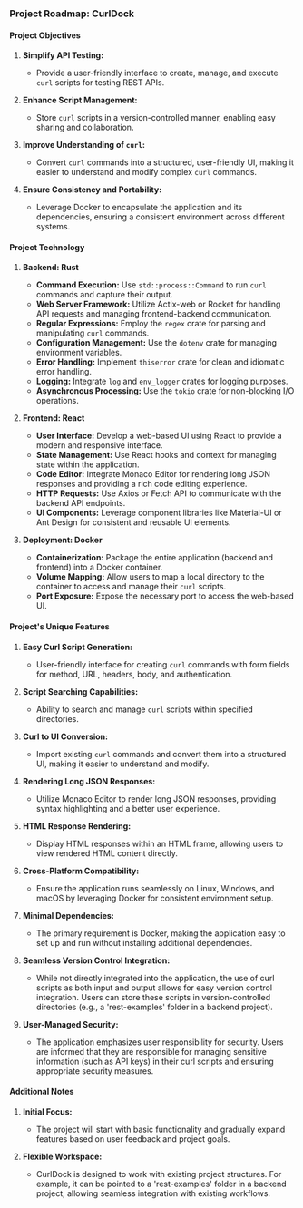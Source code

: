 ### Project Roadmap: CurlDock

#### Project Objectives
1. **Simplify API Testing:**
   - Provide a user-friendly interface to create, manage, and execute `curl` scripts for testing REST APIs.
   
2. **Enhance Script Management:**
   - Store `curl` scripts in a version-controlled manner, enabling easy sharing and collaboration.
   
3. **Improve Understanding of `curl`:**
   - Convert `curl` commands into a structured, user-friendly UI, making it easier to understand and modify complex `curl` commands.
   
4. **Ensure Consistency and Portability:**
   - Leverage Docker to encapsulate the application and its dependencies, ensuring a consistent environment across different systems.

#### Project Technology
1. **Backend: Rust**
   - **Command Execution:** Use `std::process::Command` to run `curl` commands and capture their output.
   - **Web Server Framework:** Utilize Actix-web or Rocket for handling API requests and managing frontend-backend communication.
   - **Regular Expressions:** Employ the `regex` crate for parsing and manipulating `curl` commands.
   - **Configuration Management:** Use the `dotenv` crate for managing environment variables.
   - **Error Handling:** Implement `thiserror` crate for clean and idiomatic error handling.
   - **Logging:** Integrate `log` and `env_logger` crates for logging purposes.
   - **Asynchronous Processing:** Use the `tokio` crate for non-blocking I/O operations.

2. **Frontend: React**
   - **User Interface:** Develop a web-based UI using React to provide a modern and responsive interface.
   - **State Management:** Use React hooks and context for managing state within the application.
   - **Code Editor:** Integrate Monaco Editor for rendering long JSON responses and providing a rich code editing experience.
   - **HTTP Requests:** Use Axios or Fetch API to communicate with the backend API endpoints.
   - **UI Components:** Leverage component libraries like Material-UI or Ant Design for consistent and reusable UI elements.

3. **Deployment: Docker**
   - **Containerization:** Package the entire application (backend and frontend) into a Docker container.
   - **Volume Mapping:** Allow users to map a local directory to the container to access and manage their `curl` scripts.
   - **Port Exposure:** Expose the necessary port to access the web-based UI.

#### Project's Unique Features
1. **Easy Curl Script Generation:**
   - User-friendly interface for creating `curl` commands with form fields for method, URL, headers, body, and authentication.

2. **Script Searching Capabilities:**
   - Ability to search and manage `curl` scripts within specified directories.

3. **Curl to UI Conversion:**
   - Import existing `curl` commands and convert them into a structured UI, making it easier to understand and modify.

4. **Rendering Long JSON Responses:**
   - Utilize Monaco Editor to render long JSON responses, providing syntax highlighting and a better user experience.

5. **HTML Response Rendering:**
   - Display HTML responses within an HTML frame, allowing users to view rendered HTML content directly.

6. **Cross-Platform Compatibility:**
   - Ensure the application runs seamlessly on Linux, Windows, and macOS by leveraging Docker for consistent environment setup.

7. **Minimal Dependencies:**
   - The primary requirement is Docker, making the application easy to set up and run without installing additional dependencies.

8. **Seamless Version Control Integration:**
   - While not directly integrated into the application, the use of curl scripts as both input and output allows for easy version control integration. Users can store these scripts in version-controlled directories (e.g., a 'rest-examples' folder in a backend project).

9. **User-Managed Security:**
   - The application emphasizes user responsibility for security. Users are informed that they are responsible for managing sensitive information (such as API keys) in their curl scripts and ensuring appropriate security measures.

#### Additional Notes
1. **Initial Focus:**
   - The project will start with basic functionality and gradually expand features based on user feedback and project goals.

2. **Flexible Workspace:**
   - CurlDock is designed to work with existing project structures. For example, it can be pointed to a 'rest-examples' folder in a backend project, allowing seamless integration with existing workflows.

